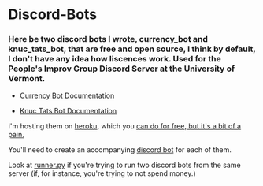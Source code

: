 # Discord-Bots
### Here be two discord bots I wrote, currency_bot and knuc_tats_bot, that are free and open source, I think by default, I don't have any idea how liscences work. Used for the People's Improv Group Discord Server at the University of Vermont.

* [Currency Bot Documentation](CURRENCY_BOT_README.md)

* [Knuc Tats Bot Documentation](KNUC_TATS_BOT_README.md)

I'm hosting them on [heroku](https://heroku.com), which you [can do for free, but it's a bit of a pain.](https://medium.com/analytics-vidhya/how-to-host-a-discord-py-bot-on-heroku-and-github-d54a4d62a99e)

You'll need to create an accompanying [discord bot](https://discord.com/developers/docs/intro) for each of them.

Look at [runner.py](runner.py) if you're trying to run two discord bots from the same server (if, for instance, you're trying to not spend money.)